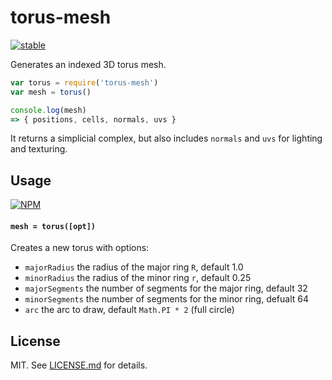 # torus-mesh

[![stable](http://badges.github.io/stability-badges/dist/stable.svg)](http://github.com/badges/stability-badges)

Generates an indexed 3D torus mesh.

```js
var torus = require('torus-mesh')
var mesh = torus()

console.log(mesh)
=> { positions, cells, normals, uvs }
```

It returns a simplicial complex, but also includes `normals` and `uvs` for lighting and texturing.

## Usage

[![NPM](https://nodei.co/npm/torus-mesh.png)](https://nodei.co/npm/torus-mesh/)

#### `mesh = torus([opt])`

Creates a new torus with options:

- `majorRadius` the radius of the major ring `R`, default 1.0
- `minorRadius` the radius of the minor ring `r`, default 0.25
- `majorSegments` the number of segments for the major ring, default 32
- `minorSegments` the number of segments for the minor ring, defualt 64
- `arc` the arc to draw, default `Math.PI * 2` (full circle)

## License

MIT. See [LICENSE.md](http://github.com/stackgl/torus-mesh/blob/master/LICENSE.md) for details.
